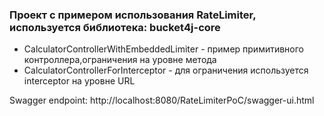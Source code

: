### Проект с примером использования RateLimiter, используется библиотека: bucket4j-core

- CalculatorControllerWithEmbeddedLimiter - пример примитивного контроллера,ограничения на уровне метода
- CalculatorControllerForInterceptor - для ограничения используется interceptor на уровне URL

Swagger endpoint:
http://localhost:8080/RateLimiterPoC/swagger-ui.html